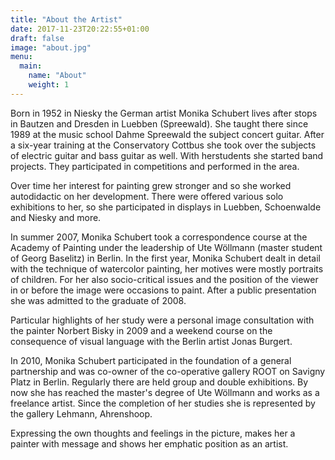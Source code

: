 ```yaml
---
title: "About the Artist"
date: 2017-11-23T20:22:55+01:00
draft: false
image: "about.jpg"
menu:
  main:
    name: "About"
    weight: 1
---
```


Born in 1952 in Niesky the German artist Monika Schubert lives after stops in Bautzen and Dresden in Luebben (Spreewald). She taught there since 1989 at the music school Dahme Spreewald the subject concert guitar. After a six-year training at the Conservatory Cottbus she took over the subjects of electric guitar and bass guitar as well. With her ​​students she started band projects. They participated in competitions and performed in the area.

Over time her interest for painting grew stronger and so she worked autodidactic on her development. There were offered various solo exhibitions to her, so she participated in displays in Luebben, Schoenwalde and Niesky and more.

In summer 2007, Monika Schubert took a correspondence course at the Academy of Painting under the leadership of Ute Wöllmann (master student of Georg Baselitz) in Berlin. In the first year, Monika Schubert dealt in detail with the technique of watercolor painting, her motives were mostly portraits of children. For her also socio-critical issues and the position of the viewer in or before the image were occasions to paint. After a public presentation she was admitted to the graduate of 2008.

Particular highlights of her study were a personal image consultation with the painter Norbert Bisky in 2009 and a weekend course on the consequence of visual language with the Berlin artist Jonas Burgert.

In 2010, Monika Schubert participated in the foundation of a general partnership and was co-owner of the co-operative gallery ROOT on Savigny Platz in Berlin. Regularly there are held group and double exhibitions. By now she has reached the master's degree of Ute Wöllmann and works as a freelance artist. Since the completion of her studies she is represented by the gallery Lehmann, Ahrenshoop.

Expressing the own thoughts and feelings in the picture, makes her a painter with message and shows her emphatic position as an artist.